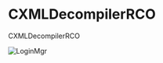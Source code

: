 # CXMLDecompilerRCO
CXMLDecompilerRCO


![LoginMgr](https://github.com/Master-s/CXMLDecompilerRCO/assets/49209220/ca7b18f0-ae21-4929-9371-0f35730c75c9)



